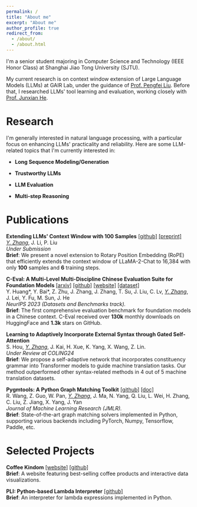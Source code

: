 ```yaml
---
permalink: /
title: "About me"
excerpt: "About me"
author_profile: true
redirect_from: 
  - /about/
  - /about.html
---
```


I'm a senior student majoring in Computer Science and Technology (IEEE Honor Class) at Shanghai Jiao Tong University (SJTU). 

My current research is on context window extension of Large Language Models (LLMs) at GAIR Lab, under the guidance of [Prof. Pengfei Liu](http://pfliu.com/). Before that, I researched LLMs' tool learning and evaluation, working closely with [Prof. Junxian He](https://jxhe.github.io/).

# Research

I'm generally interested in natural language processing, with a particular focus on enhancing LLMs' practicality and reliability. Here are some LLM-related topics that I'm currently interested in:

- **Long Sequence Modeling/Generation**

- **Trustworthy LLMs**

- **LLM Evaluation**

- **Multi-step Reasoning**

# Publications
**Extending LLMs' Context Window with 100 Samples**  [[github]](https://github.com/GAIR-NLP/Entropy-ABF) [[preprint]](https://drive.google.com/file/d/1Y9GVW6vFP-rSmTcdMM76r2_-iXUVy6DR/view?usp=drive_link)  
*<ins>Y. Zhang</ins>*, J. Li, P. Liu  
_Under Submission_  
**Brief**: We present a novel extension to Rotary Position Embedding (RoPE) that efficiently extends the context window of LLaMA-2-Chat to 16,384 with only **100** samples and **6** training steps.

**C-Eval: A Multi-Level Multi-Discipline Chinese Evaluation Suite for Foundation Models**  [[arxiv]](https://arxiv.org/abs/2305.08322) [[github]](https://github.com/hkust-nlp/ceval) [[website]](https://cevalbenchmark.com) [[dataset]](https://huggingface.co/datasets/ceval/ceval-exam)  
Y. Huang\*, Y. Bai\*, Z. Zhu, J. Zhang, J. Zhang, T. Su, J. Liu, C. Lv, *<ins>Y. Zhang</ins>*, J. Lei, Y. Fu, M. Sun, J. He  
_NeurIPS 2023 (Datasets and Benchmarks track)._  
**Brief**: The first comprehensive evaluation benchmark for foundation models in a Chinese context. C-Eval received over **130k** monthly downloads on HuggingFace and **1.3k** stars on GitHub.

**Learning to Adaptively Incorporate External Syntax through Gated Self-Attention**  
S. Hou, *<ins>Y. Zhang</ins>*, J. Kai, H. Xue, K. Yang, X. Wang, Z. Lin.  
_Under Review at COLING24_  
**Brief**: We propose a self-adaptive network that incorporates constituency grammar into Transformer models to guide machine translation tasks. Our method outperformed other syntax-related methods in 4 out of 5 machine translation datasets.

**Pygmtools: A Python Graph Matching Toolkit**  [[github]](https://github.com/Thinklab-SJTU/pygmtools) [[doc]](https://pygmtools.readthedocs.io/en/latest/)   
R. Wang, Z. Guo, W. Pan, *<ins>Y. Zhang</ins>*, J. Ma, N. Yang, Q. Liu, L. Wei, H. Zhang, C. Liu, Z. Jiang, X. Yang, J. Yan  
_Journal of Machine Learning Research (JMLR)._  
**Brief**: State-of-the-art graph matching solvers implemented in Python, supporting various backends including PyTorch, Numpy, Tensorflow, Paddle, etc.

# Selected Projects
**Coffee Kindom** [[website]](https://com-480-data-visualization.github.io/project-2023-kingdom_of_kaffa/website/index.html) [[github]](https://github.com/com-480-data-visualization/project-2023-kingdom_of_kaffa)   
**Brief**: A website featuring best-selling coffee products and interactive data visualizations.

**PLI: Python-based Lambda Interpreter** [[github]](https://github.com/FKCSP/PLI-Python-based-Lambda-Interpreter)  
**Brief**: An interpreter for lambda expressions implemented in Python.

